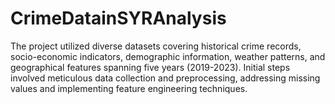 # CrimeDatainSYRAnalysis
The project utilized diverse datasets covering historical crime records, socio-economic indicators, demographic information, weather patterns, and geographical features spanning five years (2019-2023). Initial steps involved meticulous data collection and preprocessing, addressing missing values and implementing feature engineering techniques.
